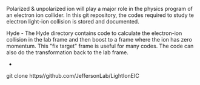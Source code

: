 Polarized & unpolarized ion will play a major role in the physics program of an electron ion collider.   In this git repository, the codes required to study te electron light-ion collision is stored and documented. 

Hyde - The Hyde directory contains code to calculate the electron-ion collision in the lab frame and then boost to a frame where the ion has zero momentum.   This "fix target" frame is useful for many codes.   The code can also do the transformation back to the lab frame.


-

git clone https//github.com/JeffersonLab/LightIonEIC

